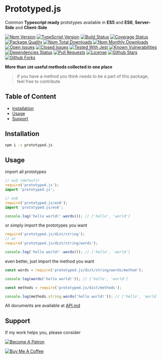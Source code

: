 # Prototyped.js

Common **Typescript ready** prototypes available in **ES5** and **ES6**, **Server-Side** and **Client-Side**

[![Npm Version](https://img.shields.io/npm/v/prototyped.js.svg)](https://www.npmjs.com/package/prototyped.js)
[![TypeScript Version](https://img.shields.io/npm/types/prototyped.js.svg)](https://www.typescriptlang.org)
[![Build Status](https://api.travis-ci.com/ardalanamini/prototyped.js.svg?branch=master)](https://travis-ci.com/ardalanamini/prototyped.js)
[![Coverage Status](https://codecov.io/gh/ardalanamini/prototyped.js/branch/master/graph/badge.svg)](https://codecov.io/gh/ardalanamini/prototyped.js)
[![Package Quality](https://npm.packagequality.com/shield/prototyped.js.svg)](https://packagequality.com/#?package=prototyped.js)
[![Npm Total Downloads](https://img.shields.io/npm/dt/prototyped.js.svg)](https://www.npmjs.com/package/prototyped.js)
[![Npm Monthly Downloads](https://img.shields.io/npm/dm/prototyped.js.svg)](https://www.npmjs.com/package/prototyped.js)
[![Open Issues](https://img.shields.io/github/issues-raw/ardalanamini/prototyped.js.svg)](https://github.com/ardalanamini/prototyped.js/issues?q=is%3Aopen+is%3Aissue)
[![Closed Issues](https://img.shields.io/github/issues-closed-raw/ardalanamini/prototyped.js.svg)](https://github.com/ardalanamini/prototyped.js/issues?q=is%3Aissue+is%3Aclosed)
[![Tested With Jest](https://img.shields.io/badge/tested_with-jest-99424f.svg)](https://github.com/facebook/jest)
[![Known Vulnerabilities](https://snyk.io/test/github/ardalanamini/prototyped.js/badge.svg?targetFile=package.json)](https://snyk.io/test/github/ardalanamini/prototyped.js?targetFile=package.json)
[![Dependencies Status](https://david-dm.org/ardalanamini/prototyped.js.svg)](https://david-dm.org/ardalanamini/prototyped.js)
[![Pull Requests](https://img.shields.io/badge/PRs-Welcome-brightgreen.svg)](https://github.com/ardalanamini/prototyped.js/pulls)
[![License](https://img.shields.io/github/license/ardalanamini/prototyped.js.svg)](https://github.com/ardalanamini/prototyped.js/blob/master/LICENSE)
[![Github Stars](https://img.shields.io/github/stars/ardalanamini/prototyped.js.svg?style=social&label=Stars)](https://github.com/ardalanamini/prototyped.js)
[![Github Forks](https://img.shields.io/github/forks/ardalanamini/prototyped.js.svg?style=social&label=Fork)](https://github.com/ardalanamini/prototyped.js)

**More than `100` useful methods collected in one place**

> if you have a method you think needs to be a part of this package, feel free to contribute

## Table of Content <!-- omit in toc -->

- [Installation](#installation)
- [Usage](#usage)
- [Support](#support)

## Installation

```bash
npm i -s prototyped.js
```

## Usage

import all prototypes

```javascript
// es5 (default)
require('prototyped.js');
import 'prototyped.js';

// es6
require('prototyped.js/es6');
import 'prototyped.js/es6';

console.log('hello world!'.words()); // ['hello', 'world']
```

or simply import the prototypes you want

```javascript
require('prototyped.js/dist/string');
// or
require('prototyped.js/dist/string/words');

console.log('hello world!'.words()); // ['hello', 'world']
```

even better, just import the method you want

```javascript
const words = require('prototyped.js/dist/string/words/method');

console.log(words('hello world!')); // ['hello', 'world']

const methods = require('prototyped.js/dist/methods');

console.log(methods.string.words('hello world!')); // ['hello', 'world']
```

All documents are available at [API.md](https://github.com/ardalanamini/prototyped.js/blob/master/API.md)

## Support

If my work helps you, please consider

[![Become A Patron](https://c5.patreon.com/external/logo/become_a_patron_button.png)](https://www.patreon.com/ardalanamini)

[![Buy Me A Coffee](https://www.buymeacoffee.com/assets/img/custom_images/orange_img.png)](https://www.buymeacoffee.com/ardalanamini)
